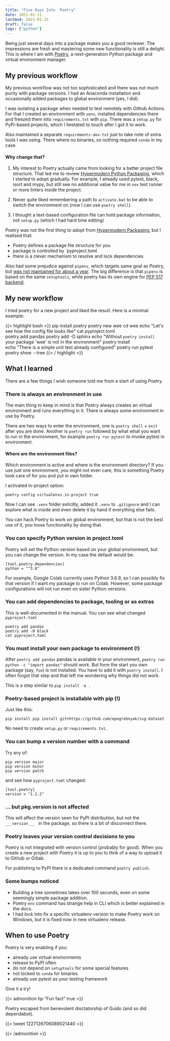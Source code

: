```yaml
---
title: "Five Days Into  Poetry"
date: 2021-01-11
lastmod: 2021-01-15
draft: false
tags: ["python"]
---
```


Being just several days into a package makes you a good reviewer. The impressions are fresh 
and mastering some new functionality is still a delight. This is where I am with [Poetry](https://python-poetry.org/), a next-generation Python package and virtual environment manager.

<!--more-->

## My previous workflow

My previous workflow was not too sophisticated and there was not much purity with package versions.
I had an Anaconda installation and occasionally added packages to global environment (yes, I did). 

I was isolating a package when needed to test remotely with Github Actions. For that I created an 
environment with `venv`, installed dependencies there and freezed them 
into `requirements.txt` with `pip`. There was a `setup.py` for PyPi-based projects, which I hestated to touch after I got it to work. 

Also maintained a separate `requirements-dev.txt` just to take note of extra tools I was using. There where no binaries, so nothing required `conda` in my case.

#### Why change that?

1. My interest to Poetry actually came from looking for a better project file structure. That led me to review [Hypermodern Python Packaging][hpp], which I started to adopt gradually. For example, I already used pytest, black, isort and mypy, but still see no additional value for me in `nox` test runner or more linters inside the project. 

[hpp]: https://cjolowicz.github.io/posts/hypermodern-python-01-setup/

2. Never quite liked remembering a path to `activate.bat` to be able to switch the environment on (now I can use `poetry shell`).

3. I thought a text-based configuration file can hold package information, not `setup.py` (which I had hard time editing) 

Poetry was not the first thing to adopt from [Hypermodern Packaging][hpp], but I realised that:

- Poetry defines a package file structure for you 
- package is controlled by `pyproject.toml
- there is a clever mechanism to resolve and lock dependencies

Also had some prejudice against `pipenv`, which targets same goal as Poetry, but [was not maintained for about a year](https://www.reddit.com/r/Python/comments/aox5ah/moving_away_from_pipenv). The big difference is that `pipenv` is based on the same `setuptools`, while poetry has its own engine for [PEP 517 backend](https://github.com/python-poetry/poetry-core).


## My new workflow

I tried poetry for a new project and liked the result. Here is a minimal example:


{{< highlight bash >}}
pip install poetry 
poetry new wee 
cd wee
echo "Let's see how the config file looks like"
cat pyproject.toml      
poetry add pandas
poetry add -D sphinx 
echo "Without `poetry install` your package 'wee' is not in the environment"
poetry install         
echo "There is a simple unit test already configured"
poetry run pytest       
poetry show --tree
{{< / highlight >}}

## What I learned

There are a few things I wish someone told me from a start of using Poetry.

### There is always an environment in use

The main thing to keep in mind is that Poetry always creates an virtual environment and runs everything in it. There is always some environment in use by Poetry. 

There are two ways to enter the environment, one is `poetry shell` + `exit`
after you are done. Another is `poetry run` followed by what 
what you want to run in the environment, for example `poetry run pytest`
to invoke pytest in environment.

#### Where are the environment files?

Which environment is active and where is the environment directory?
If you use just one environment, you might not even care, this is something 
Poetry took care of for you and put in own folder. 

I activated in-project option:

```
poetry config virtualenvs.in-project true
```

Now I can see `.venv` folder exlicitly, added it `.venv` to `.gitignore` and I can explore what is inside and even delete it by hand if everything else fails.

You can hack Poetry to work on global environment, but that is not the best use of it,
you loose functionality by doing that. 

### You can specify Python version in project.toml

Poetry will set the Python version based on your global environment,
but you can change the version. In my case the default would be:

```
[tool.poetry.dependencies]
python = "^3.8"
```
For example, Google Colab currently uses Python 3.6.9, so I can 
possibly fix that version if I want my package to run on Colab.
However, some package configurations will not run even on sister 
Python versions.

### You can add dependencies to package, tooling or as extras

This is well-documented in the manual. You can see what changed
`pyproject.toml`

```
poetry add pandas
poetry add -D black
cat pyproject.toml
```

### You must install your own package to environment (!)

After `poetry add pandas` pandas is available in your 
environment, `poetry run python -c "import pandas"` 
should work. But form the start you own package 
(say, `foo`) is not installed. You have to add 
it with `poetry install`. I often forgot that step and 
that left me wondering why things did not work. 

This is a step similar to `pip install -e .`

### Poetry-based project is installable with pip (!)

Just like this:

```
pip install pip install git+https://github.com/epogrebnyak/ssg-dataset
```

No need to create `setup.py` or `requirements.txt`.

### You can bump a version number with a command 

Try any of:

```
pip version major
pip version minor 
pip version patch
```

and see how `pyproject.toml` changed:

```
[tool.poetry]
version = "1.1.2"
```

### ... but pkg.__version__ is not affected

This will affect the version seen for PyPI distribution, but not the 
`___version___ ` in the package, so there is a bit of disconnect there.

### Poetry leaves your version control decisions to you

Poetry is not integrated with version control (probably for good).
When you create a new project with Poetry it is up to you
to thnk of a way to upload it to Github or Gitlab.

For publishing to PyPI there is a dedicated command
`poetry publish`. 

### Some bumps noticed

- Building a tree sometimes takes over 100 seconds, even on some seemingly simple package addition.
- Poetry `env` command has strange help in CLI which is better explained in the docs.
- I had lock into fix a specific virtualenv version to make Poetry work on Windows, but it is fixed now in new virtualenv release.

## When to use Poetry

Poetry is very enabling if you:

- already use virtual environments 
- release to PyPI often
- do not depend on `setuptools` for some special features 
- not locked to `conda` for binaries
- already use pytest as your testing framework

Give it a try!

{{< admonition tip "Fun fact" true >}}

Poetry escaped from benevolent disctatorship of Guido
(and so did dependabot). 

{{< tweet 1227126706089021440 >}}

{{< /admonition >}}

<!-- https://xkcd.com/1987/ -->